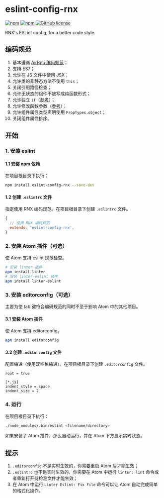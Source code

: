 # eslint-config-rnx

[![npm](https://img.shields.io/npm/v/eslint-config-rnx.svg?maxAge=60)](https://www.npmjs.com/package/eslint-config-rnx)
[![npm](https://img.shields.io/npm/dt/eslint-config-rnx.svg?maxAge=60)](https://www.npmjs.com/package/eslint-config-rnx)
[![GitHub license](https://img.shields.io/badge/license-MIT-blue.svg)](https://raw.githubusercontent.com/dragonwong/eslint-config-rnx/master/LICENSE)

RNX's ESLint config, for a better code style.

## 编码规范

1. 基本遵循 [AirBnb 编码规范](https://github.com/airbnb/javascript)；
2. 支持 ES7；
3. 允许在 JS 文件中使用 JSX；
4. 允许类的非静态方法不使用 `this`；
5. 关闭引用路径检查；
6. 允许无状态的组件不被写成纯函数形式；
7. 允许独立 `if`（[参考](http://eslint.org/docs/rules/no-lonely-if)）；
8. 允许修改函数参数（[参考](http://eslint.org/docs/rules/no-param-reassign)）；
9. 允许组件属性类型声明使用 `PropTypes.object`；
10. 关闭组件属性排序。

## 开始

### 1. 安装 eslint

#### 1.1 安装 npm 依赖

在项目根目录下执行：

```bash
npm install eslint-config-rnx --save-dev
```

#### 1.2 创建 `.eslintrc` 文件

指定使用 RNX 编码规范。在项目根目录下创建 `.eslintrc` 文件。

```js
{
  // 使用 RNX 编码规范
  extends: 'eslint-config-rnx',
}
```

### 2. 安装 Atom 插件（可选）

使 Atom 支持 eslint 规范检查。

```bash
# 安装 linter 插件
apm install linter
# 安装 linter-eslint 插件
apm install linter-eslint
```

### 3. 安装 editorconfig（可选）

主要为使 tab 键符合编码规范的同时不至于影响 Atom 中的其他项目。

#### 3.1 安装 Atom 插件

使 Atom 支持 editorconfig。

```bash
apm install editorconfig
```

#### 3.2 创建 `.editorconfig` 文件

配置缩进（使用双空格缩进）。在项目根目录下创建 `.editorconfig` 文件。

```
root = true

[*.js]
indent_style = space
indent_size = 2
```

### 4. 运行

在项目根目录下执行：

```bash
./node_modules/.bin/eslint <filename/directory>
```

如果安装了 Atom 插件，那么自动运行，并在 Atom 下方显示实时状态。

## 提示

1. `.editorconfig` 不是实时生效的，你需要重启 Atom 后才能生效；
2. `.eslintrc` 也不是实时生效的，你需要在 Atom 中运行 `linter: lint` 命令或者重新打开待检测文件才能生效；
3. 在 Atom 中运行 `Linter Eslint: Fix File` 命令可以让 Atom 自动完成简单的格式化操作。

